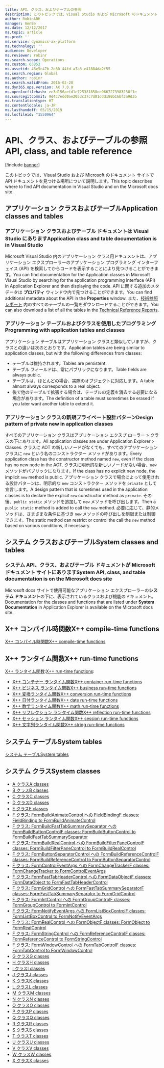 ```yaml
---
title: API、クラス、およびテーブルの参照
description: このトピックでは、Visual Studio および Microsoft のドキュメント サイトで API ドキュメントを見つける場所について説明します。
author: RobinARH
manager: AnnBe
ms.date: 12/12/2017
ms.topic: article
ms.prod: ''
ms.service: dynamics-ax-platform
ms.technology: ''
audience: Developer
ms.reviewer: robinr
ms.search.scope: Operations
ms.custom: 63853
ms.assetid: 46e5e47b-2c80-44fd-a7a3-e41884da2f55
ms.search.region: Global
ms.author: robinr
ms.search.validFrom: 2016-02-28
ms.dyn365.ops.version: AX 7.0.0
ms.openlocfilehash: ec3d156aefd1c725381858cc9667273983238f1e
ms.sourcegitcommit: 9d4c7edd0ae2053c37c7d81cdd180b16bf3a9d3b
ms.translationtype: HT
ms.contentlocale: ja-JP
ms.lasthandoff: 05/15/2019
ms.locfileid: "1550964"
---
```

# <a name="api-class-and-table-reference"></a><span data-ttu-id="ac3a4-103">API、クラス、およびテーブルの参照</span><span class="sxs-lookup"><span data-stu-id="ac3a4-103">API, class, and table reference</span></span>

[!include [banner](../includes/banner.md)]

<span data-ttu-id="ac3a4-104">このトピックでは、Visual Studio および Microsoft のドキュメント サイトで API ドキュメントを見つける場所について説明します。</span><span class="sxs-lookup"><span data-stu-id="ac3a4-104">This topic describes where to find API documentation in Visual Studio and on the Microsoft docs site.</span></span>

## <a name="application-classes-and-tables"></a><span data-ttu-id="ac3a4-105">アプリケーション クラスおよびテーブル</span><span class="sxs-lookup"><span data-stu-id="ac3a4-105">Application classes and tables</span></span>

### <a name="application-class-and-table-documentation-is-in-visual-studio"></a><span data-ttu-id="ac3a4-106">アプリケーション クラスおよびテーブル ドキュメントは Visual Studio にあります</span><span class="sxs-lookup"><span data-stu-id="ac3a4-106">Application class and table documentation is in Visual Studio</span></span>

<span data-ttu-id="ac3a4-107">Microsoft Visual Studio 内のアプリケーション クラス用ドキュメントは、アプリケーション エクスプローラーのアプリケーション プログラミング インターフェイス (API) を検索してからコードを表示することにより見つけることができます。</span><span class="sxs-lookup"><span data-stu-id="ac3a4-107">You can find documentation for the Application classes in Microsoft Visual Studio by searching for the application programming interface (API) in Application Explorer and then displaying the code.</span></span> <span data-ttu-id="ac3a4-108">API に関する追加のメタデータは **プロパティ** ウィンドウ内で見つけることができます。</span><span class="sxs-lookup"><span data-stu-id="ac3a4-108">You can find additional metadata about the API in the **Properties** window.</span></span> <span data-ttu-id="ac3a4-109">また、[技術参照レポート](https://mbs.microsoft.com/customersource/northamerica/AX/downloads/reports/axtechrefrep) 内のすべてのテーブルの一覧をダウンロードすることができます。</span><span class="sxs-lookup"><span data-stu-id="ac3a4-109">You can also download a list of all the tables in the [Technical Reference Reports](https://mbs.microsoft.com/customersource/northamerica/AX/downloads/reports/axtechrefrep).</span></span>

### <a name="programming-with-application-tables-and-classes"></a><span data-ttu-id="ac3a4-110">アプリケーション テーブルおよびクラスを使用したプログラミング</span><span class="sxs-lookup"><span data-stu-id="ac3a4-110">Programming with application tables and classes</span></span>

<span data-ttu-id="ac3a4-111">アプリケーション テーブルはアプリケーション クラスと類似していますが、クラスとの違いは次のとおりです。</span><span class="sxs-lookup"><span data-stu-id="ac3a4-111">Application tables are being similar to application classes, but with the following differences from classes:</span></span>

-   <span data-ttu-id="ac3a4-112">テーブルは維持されます。</span><span class="sxs-lookup"><span data-stu-id="ac3a4-112">Tables are persistent.</span></span>
-   <span data-ttu-id="ac3a4-113">テーブル フィールドは、常にパブリックになります。</span><span class="sxs-lookup"><span data-stu-id="ac3a4-113">Table fields are always public.</span></span>
-   <span data-ttu-id="ac3a4-114">テーブルは、ほとんどの場合、実際のオブジェクトに対応します。</span><span class="sxs-lookup"><span data-stu-id="ac3a4-114">A table almost always corresponds to a real object.</span></span>
-   <span data-ttu-id="ac3a4-115">後で他のテーブルで拡張する場合は、テーブルの定義を消去する必要になる場合があります。</span><span class="sxs-lookup"><span data-stu-id="ac3a4-115">The definition of a table must sometimes be erased if you later want another table to extend it.</span></span>

### <a name="design-pattern-of-private-new-in-application-classes"></a><span data-ttu-id="ac3a4-116">アプリケーション クラスの新規プライベート設計パターン</span><span class="sxs-lookup"><span data-stu-id="ac3a4-116">Design pattern of private new in application classes</span></span>

<span data-ttu-id="ac3a4-117">すべてのアプリケーション クラスはアプリケーション エクスプ ローラー &gt; クラスの下にあります。</span><span class="sxs-lookup"><span data-stu-id="ac3a4-117">All application classes are under Application Explorer &gt; Classes.</span></span> <span data-ttu-id="ac3a4-118">クラスに AOT の新しいノードがなくても、すべてのアプリケーション クラスに `new` という名のコンストラクター メソッドがあります。</span><span class="sxs-lookup"><span data-stu-id="ac3a4-118">Every application class has the constructor method named `new`, even if the class has no new node in the AOT.</span></span> <span data-ttu-id="ac3a4-119">クラスに明示的な新しいノードがない場合、`new` メソッドがパブリックになります。</span><span class="sxs-lookup"><span data-stu-id="ac3a4-119">If the class has no explicit new node, the implicit `new` method is public.</span></span> <span data-ttu-id="ac3a4-120">アプリケーション クラスで場合によって使用される設計パターンは、明示的な `new` コンストラクター メソッドを `private` として宣言します。</span><span class="sxs-lookup"><span data-stu-id="ac3a4-120">A design pattern that is sometimes used in the application classes is to declare the explicit `new` constructor method as `private`.</span></span> <span data-ttu-id="ac3a4-121">その後、`public static` メソッドを追加して `new` メソッドを呼び出します。</span><span class="sxs-lookup"><span data-stu-id="ac3a4-121">Then a `public static` method is added to call the `new` method.</span></span> <span data-ttu-id="ac3a4-122">必要に応じて、静的メソッドは、さまざまな条件に基づき `new` メソッドの呼び出しを制限または制御できます。</span><span class="sxs-lookup"><span data-stu-id="ac3a4-122">The static method can restrict or control the call the `new` method based on various conditions, if necessary.</span></span>

## <a name="system-classes-and-tables"></a><span data-ttu-id="ac3a4-123">システム クラスおよびテーブル</span><span class="sxs-lookup"><span data-stu-id="ac3a4-123">System classes and tables</span></span>
### <a name="system-api-class-and-table-documentation-is-on-the-microsoft-docs-site"></a><span data-ttu-id="ac3a4-124">システム API、クラス、およびテーブル ドキュメントが Microsoft ドキュメント サイトにあります</span><span class="sxs-lookup"><span data-stu-id="ac3a4-124">System API, class, and table documentation is on the Microsoft docs site</span></span>

<span data-ttu-id="ac3a4-125">Microsoft docs サイトで使用可能なアプリケーション エクスプローラーの**システム ドキュメント**の下に、表示されているクラスおよび機能のドキュメント。</span><span class="sxs-lookup"><span data-stu-id="ac3a4-125">Documentation for the classes and functions that are listed under **System Documentation** in Application Explorer is available on the Microsoft docs site.</span></span>

## <a name="x-compile-time-functions"></a><span data-ttu-id="ac3a4-126">X++ コンパイル時関数</span><span class="sxs-lookup"><span data-stu-id="ac3a4-126">X++ compile-time functions</span></span>
[<span data-ttu-id="ac3a4-127">X++ コンパイル時関数</span><span class="sxs-lookup"><span data-stu-id="ac3a4-127">X++ compile-time functions</span></span>](xpp-compile-time-functions.md)

## <a name="x-run-time-functions"></a><span data-ttu-id="ac3a4-128">X++ ランタイム関数</span><span class="sxs-lookup"><span data-stu-id="ac3a4-128">X++ run-time functions</span></span>
<span data-ttu-id="ac3a4-129">[X++ ランタイム関数](xpp-string-run-time-functions.md):</span><span class="sxs-lookup"><span data-stu-id="ac3a4-129">[X++ run-time functions](xpp-string-run-time-functions.md):</span></span>

-   [<span data-ttu-id="ac3a4-130">X++ コンテナー ランタイム関数</span><span class="sxs-lookup"><span data-stu-id="ac3a4-130">X++ container run-time functions</span></span>](xpp-container-run-time-functions.md)
-   [<span data-ttu-id="ac3a4-131">X++ ビジネス ランタイム関数</span><span class="sxs-lookup"><span data-stu-id="ac3a4-131">X++ business run-time functions</span></span>](xpp-business-run-time-functions.md)
-   [<span data-ttu-id="ac3a4-132">X++ 変換ランタイム関数</span><span class="sxs-lookup"><span data-stu-id="ac3a4-132">X++ conversion run-time functions</span></span>](xpp-conversion-run-time-functions.md)
-   [<span data-ttu-id="ac3a4-133">X++ 日付ランタイム関数</span><span class="sxs-lookup"><span data-stu-id="ac3a4-133">X++ date run-time functions</span></span>](xpp-date-run-time-functions.md)
-   [<span data-ttu-id="ac3a4-134">X++ 数学ランタイム関数</span><span class="sxs-lookup"><span data-stu-id="ac3a4-134">X++ math run-time functions</span></span>](xpp-math-run-time-functions.md)
-   [<span data-ttu-id="ac3a4-135">X++ リフレクション ランタイム関数</span><span class="sxs-lookup"><span data-stu-id="ac3a4-135">X++ reflection run-time functions</span></span>](xpp-reflection-run-time-functions.md)
-   [<span data-ttu-id="ac3a4-136">X++ セッション ランタイム関数</span><span class="sxs-lookup"><span data-stu-id="ac3a4-136">X++ session run-time functions</span></span>](xpp-session-run-time-functions.md)
-   [<span data-ttu-id="ac3a4-137">X++ 文字列ランタイム関数</span><span class="sxs-lookup"><span data-stu-id="ac3a4-137">X++ string run-time functions</span></span>](xpp-string-run-time-functions.md)

## <a name="system-tables"></a><span data-ttu-id="ac3a4-138">システム テーブル</span><span class="sxs-lookup"><span data-stu-id="ac3a4-138">System tables</span></span>
[<span data-ttu-id="ac3a4-139">システム テーブル</span><span class="sxs-lookup"><span data-stu-id="ac3a4-139">System tables</span></span>](system-tables.md)

## <a name="system-classes"></a><span data-ttu-id="ac3a4-140">システム クラス</span><span class="sxs-lookup"><span data-stu-id="ac3a4-140">System classes</span></span>
-   [<span data-ttu-id="ac3a4-141">A クラス</span><span class="sxs-lookup"><span data-stu-id="ac3a4-141">A classes</span></span>](a-classes.md)
-   [<span data-ttu-id="ac3a4-142">B クラス</span><span class="sxs-lookup"><span data-stu-id="ac3a4-142">B classes</span></span>](b-classes.md)
-   [<span data-ttu-id="ac3a4-143">C クラス</span><span class="sxs-lookup"><span data-stu-id="ac3a4-143">C classes</span></span>](c-classes.md)
-   [<span data-ttu-id="ac3a4-144">D クラス</span><span class="sxs-lookup"><span data-stu-id="ac3a4-144">D classes</span></span>](d-classes.md)
-   [<span data-ttu-id="ac3a4-145">E クラス</span><span class="sxs-lookup"><span data-stu-id="ac3a4-145">E classes</span></span>](e-classes.md)
-   [<span data-ttu-id="ac3a4-146">F クラス: FormBuildAnimateControl への FieldBinding</span><span class="sxs-lookup"><span data-stu-id="ac3a4-146">F classes: FieldBinding to FormBuildAnimateControl</span></span>](fieldbinding-classes.md)
-   [<span data-ttu-id="ac3a4-147">F クラス: FormBuildFastTabSummarySeparator への FormBuildButtonControl</span><span class="sxs-lookup"><span data-stu-id="ac3a4-147">F classes: FormBuildButtonControl to FormBuildFastTabSummarySeparator</span></span>](FormBuildButtonControl-classes.md)
-   [<span data-ttu-id="ac3a4-148">F クラス: FormBuildRealControl への FormBuildFilterPaneControl</span><span class="sxs-lookup"><span data-stu-id="ac3a4-148">F classes: FormBuildFilterPaneControl to FormBuildRealControl</span></span>](FormBuildFilterPaneControl-classes.md)
-   [<span data-ttu-id="ac3a4-149">F クラス: FormButtonSeparatorControl への FormBuildReferenceControl</span><span class="sxs-lookup"><span data-stu-id="ac3a4-149">F classes: FormBuildReferenceControl to FormButtonSeparatorControl</span></span>](FormBuildReferenceControl-classes.md)
-   [<span data-ttu-id="ac3a4-150">F クラス: FormControlEventArgs への FormChangeTracker</span><span class="sxs-lookup"><span data-stu-id="ac3a4-150">F classes: FormChangeTracker to FormControlEventArgs</span></span>](FormChangeTracker-classes.md)
-   [<span data-ttu-id="ac3a4-151">F クラス: FormFastTabHeaderControl への FormDataObject</span><span class="sxs-lookup"><span data-stu-id="ac3a4-151">F classes: FormDataObject to FormFastTabHeaderControl</span></span>](FormDataObject-classes.md)
-   [<span data-ttu-id="ac3a4-152">F クラス: FormGridControl への FormFastTabSummarySeparator</span><span class="sxs-lookup"><span data-stu-id="ac3a4-152">F classes: FormFastTabSummarySeparator to FormGridControl</span></span>](FormFastTabSummarySeparator-classes.md)
-   [<span data-ttu-id="ac3a4-153">F クラス: FormIntControl への FormGroupControl</span><span class="sxs-lookup"><span data-stu-id="ac3a4-153">F classes: FormGroupControl to FormIntControl</span></span>](FormGroupControl-classes.md)
-   [<span data-ttu-id="ac3a4-154">F クラス: FormNotifyEventArgs への FormListBoxControl</span><span class="sxs-lookup"><span data-stu-id="ac3a4-154">F classes: FormListBoxControl to FormNotifyEventArgs</span></span>](FormListBoxControl-classes.md)
-   [<span data-ttu-id="ac3a4-155">F クラス: FormRealControl への FormObject</span><span class="sxs-lookup"><span data-stu-id="ac3a4-155">F classes: FormObject to FormRealControl</span></span>](FormObject-classes.md)
-   [<span data-ttu-id="ac3a4-156">F クラス: FormStringControl への FormReferenceControl</span><span class="sxs-lookup"><span data-stu-id="ac3a4-156">F classes: FormReferenceControl to FormStringControl</span></span>](FormReferenceControl-classes.md)
-   [<span data-ttu-id="ac3a4-157">F クラス: FormWindowControl への FormTabControl</span><span class="sxs-lookup"><span data-stu-id="ac3a4-157">F classes: FormTabControl to FormWindowControl</span></span>](FormTabControl-classes.md)
-   [<span data-ttu-id="ac3a4-158">G クラス</span><span class="sxs-lookup"><span data-stu-id="ac3a4-158">G classes</span></span>](g-classes.md)
-   [<span data-ttu-id="ac3a4-159">H クラス</span><span class="sxs-lookup"><span data-stu-id="ac3a4-159">H classes</span></span>](h-classes.md)
-   [<span data-ttu-id="ac3a4-160">I クラス</span><span class="sxs-lookup"><span data-stu-id="ac3a4-160">I classes</span></span>](i-classes.md)
-   [<span data-ttu-id="ac3a4-161">J クラス</span><span class="sxs-lookup"><span data-stu-id="ac3a4-161">J classes</span></span>](j-classes.md)
-   [<span data-ttu-id="ac3a4-162">K クラス</span><span class="sxs-lookup"><span data-stu-id="ac3a4-162">K classes</span></span>](k-classes.md)
-   [<span data-ttu-id="ac3a4-163">L クラス</span><span class="sxs-lookup"><span data-stu-id="ac3a4-163">L classes</span></span>](l-classes.md)
-   [<span data-ttu-id="ac3a4-164">M クラス</span><span class="sxs-lookup"><span data-stu-id="ac3a4-164">M classes</span></span>](m-classes.md)
-   [<span data-ttu-id="ac3a4-165">N クラス</span><span class="sxs-lookup"><span data-stu-id="ac3a4-165">N classes</span></span>](n-classes.md)
-   [<span data-ttu-id="ac3a4-166">O クラス</span><span class="sxs-lookup"><span data-stu-id="ac3a4-166">O classes</span></span>](o-classes.md)
-   [<span data-ttu-id="ac3a4-167">P クラス</span><span class="sxs-lookup"><span data-stu-id="ac3a4-167">P classes</span></span>](p-classes.md)
-   [<span data-ttu-id="ac3a4-168">Q クラス</span><span class="sxs-lookup"><span data-stu-id="ac3a4-168">Q classes</span></span>](q-classes.md)
-   [<span data-ttu-id="ac3a4-169">R クラス</span><span class="sxs-lookup"><span data-stu-id="ac3a4-169">R classes</span></span>](r-classes.md)
-   [<span data-ttu-id="ac3a4-170">S クラス</span><span class="sxs-lookup"><span data-stu-id="ac3a4-170">S classes</span></span>](s-classes.md)
-   [<span data-ttu-id="ac3a4-171">T クラス</span><span class="sxs-lookup"><span data-stu-id="ac3a4-171">T classes</span></span>](t-classes.md)
-   [<span data-ttu-id="ac3a4-172">U クラス</span><span class="sxs-lookup"><span data-stu-id="ac3a4-172">U classes</span></span>](u-classes.md)
-   [<span data-ttu-id="ac3a4-173">V クラス</span><span class="sxs-lookup"><span data-stu-id="ac3a4-173">V classes</span></span>](v-classes.md)
-   [<span data-ttu-id="ac3a4-174">W クラス</span><span class="sxs-lookup"><span data-stu-id="ac3a4-174">W classes</span></span>](w-classes.md)
-   [<span data-ttu-id="ac3a4-175">X クラス</span><span class="sxs-lookup"><span data-stu-id="ac3a4-175">X classes</span></span>](x-classes.md)






